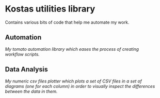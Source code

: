 Kostas utilities library
========================

Contains various bits of code that help me automate my work.

Automation
----------
*My tomato automation library which eases the process of creating workflow scripts.*

Data Analysis
-------------
*My numeric csv files plotter which plots a set of CSV files in a set of diagrams (one for each column)
in order to visually inspect the differences between the data in them.*




